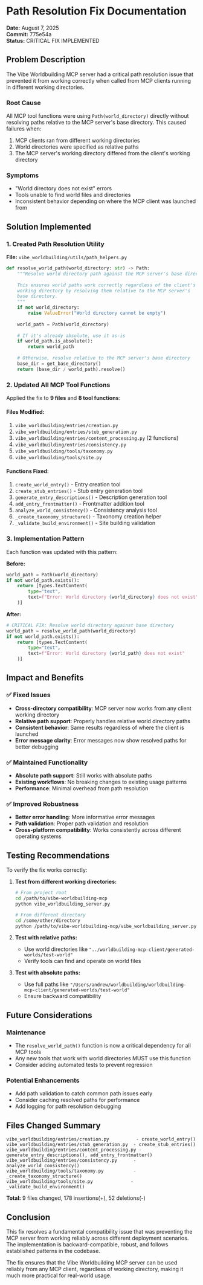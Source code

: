 # Path Resolution Fix Documentation

**Date:** August 7, 2025  
**Commit:** 775e54a  
**Status:** CRITICAL FIX IMPLEMENTED

## Problem Description

The Vibe Worldbuilding MCP server had a critical path resolution issue that prevented it from working correctly when called from MCP clients running in different working directories. 

### Root Cause

All MCP tool functions were using `Path(world_directory)` directly without resolving paths relative to the MCP server's base directory. This caused failures when:

1. MCP clients ran from different working directories
2. World directories were specified as relative paths
3. The MCP server's working directory differed from the client's working directory

### Symptoms

- "World directory does not exist" errors
- Tools unable to find world files and directories
- Inconsistent behavior depending on where the MCP client was launched from

## Solution Implemented

### 1. Created Path Resolution Utility

**File:** `vibe_worldbuilding/utils/path_helpers.py`

```python
def resolve_world_path(world_directory: str) -> Path:
    """Resolve world directory path against the MCP server's base directory.
    
    This ensures world paths work correctly regardless of the client's 
    working directory by resolving them relative to the MCP server's 
    base directory.
    """
    if not world_directory:
        raise ValueError("World directory cannot be empty")
    
    world_path = Path(world_directory)
    
    # If it's already absolute, use it as-is
    if world_path.is_absolute():
        return world_path
    
    # Otherwise, resolve relative to the MCP server's base directory
    base_dir = get_base_directory()
    return (base_dir / world_path).resolve()
```

### 2. Updated All MCP Tool Functions

Applied the fix to **9 files** and **8 tool functions**:

#### Files Modified:
1. `vibe_worldbuilding/entries/creation.py`
2. `vibe_worldbuilding/entries/stub_generation.py`
3. `vibe_worldbuilding/entries/content_processing.py` (2 functions)
4. `vibe_worldbuilding/entries/consistency.py`
5. `vibe_worldbuilding/tools/taxonomy.py`
6. `vibe_worldbuilding/tools/site.py`

#### Functions Fixed:
1. `create_world_entry()` - Entry creation tool
2. `create_stub_entries()` - Stub entry generation tool
3. `generate_entry_descriptions()` - Description generation tool
4. `add_entry_frontmatter()` - Frontmatter addition tool
5. `analyze_world_consistency()` - Consistency analysis tool
6. `_create_taxonomy_structure()` - Taxonomy creation helper
7. `_validate_build_environment()` - Site building validation

### 3. Implementation Pattern

Each function was updated with this pattern:

**Before:**
```python
world_path = Path(world_directory)
if not world_path.exists():
    return [types.TextContent(
        type="text",
        text=f"Error: World directory {world_directory} does not exist"
    )]
```

**After:**
```python
# CRITICAL FIX: Resolve world directory against base directory
world_path = resolve_world_path(world_directory)
if not world_path.exists():
    return [types.TextContent(
        type="text", 
        text=f"Error: World directory {world_path} does not exist"
    )]
```

## Impact and Benefits

### ✅ Fixed Issues
- **Cross-directory compatibility**: MCP server now works from any client working directory
- **Relative path support**: Properly handles relative world directory paths
- **Consistent behavior**: Same results regardless of where the client is launched
- **Error message clarity**: Error messages now show resolved paths for better debugging

### ✅ Maintained Functionality
- **Absolute path support**: Still works with absolute paths
- **Existing workflows**: No breaking changes to existing usage patterns
- **Performance**: Minimal overhead from path resolution

### ✅ Improved Robustness
- **Better error handling**: More informative error messages
- **Path validation**: Proper path validation and resolution
- **Cross-platform compatibility**: Works consistently across different operating systems

## Testing Recommendations

To verify the fix works correctly:

1. **Test from different working directories:**
   ```bash
   # From project root
   cd /path/to/vibe-worldbuilding-mcp
   python vibe_worldbuilding_server.py
   
   # From different directory
   cd /some/other/directory
   python /path/to/vibe-worldbuilding-mcp/vibe_worldbuilding_server.py
   ```

2. **Test with relative paths:**
   - Use world directories like `"../worldbuilding-mcp-client/generated-worlds/test-world"`
   - Verify tools can find and operate on world files

3. **Test with absolute paths:**
   - Use full paths like `"/Users/andrew/worldbuilding/worldbuilding-mcp-client/generated-worlds/test-world"`
   - Ensure backward compatibility

## Future Considerations

### Maintenance
- The `resolve_world_path()` function is now a critical dependency for all MCP tools
- Any new tools that work with world directories MUST use this function
- Consider adding automated tests to prevent regression

### Potential Enhancements
- Add path validation to catch common path issues early
- Consider caching resolved paths for performance
- Add logging for path resolution debugging

## Files Changed Summary

```
vibe_worldbuilding/entries/creation.py          - create_world_entry()
vibe_worldbuilding/entries/stub_generation.py  - create_stub_entries()
vibe_worldbuilding/entries/content_processing.py - generate_entry_descriptions(), add_entry_frontmatter()
vibe_worldbuilding/entries/consistency.py      - analyze_world_consistency()
vibe_worldbuilding/tools/taxonomy.py           - _create_taxonomy_structure()
vibe_worldbuilding/tools/site.py              - _validate_build_environment()
```

**Total:** 9 files changed, 178 insertions(+), 52 deletions(-)

## Conclusion

This fix resolves a fundamental compatibility issue that was preventing the MCP server from working reliably across different deployment scenarios. The implementation is backward-compatible, robust, and follows established patterns in the codebase.

The fix ensures that the Vibe Worldbuilding MCP server can be used reliably from any MCP client, regardless of working directory, making it much more practical for real-world usage.
